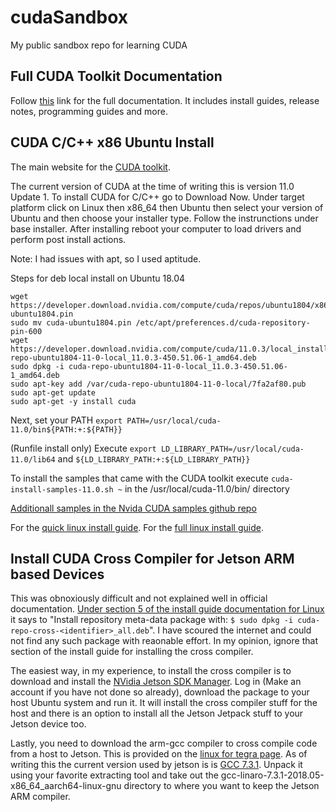 # cudaSandbox
My public sandbox repo for learning CUDA

## Full CUDA Toolkit Documentation
Follow [this](https://docs.nvidia.com/cuda/index.html) link for the full 
documentation. It includes install guides, release notes, programming guides 
and more.
 
## CUDA C/C++ x86 Ubuntu Install
The main website for the [CUDA toolkit](https://developer.nvidia.com/cuda-toolkit).

The current version of CUDA at the time of writing this is version 11.0 Update 1. 
To install CUDA for C/C++ go to Download Now. Under target platform click on
Linux then x86_64 then Ubuntu then select your version of Ubuntu and then choose 
your installer type. Follow the instrunctions under base installer. After
installing reboot your computer to load drivers and perform post install actions.

Note: I had issues with apt, so I used aptitude.

Steps for deb local install on Ubuntu 18.04
```
wget https://developer.download.nvidia.com/compute/cuda/repos/ubuntu1804/x86_64/cuda-ubuntu1804.pin
sudo mv cuda-ubuntu1804.pin /etc/apt/preferences.d/cuda-repository-pin-600
wget https://developer.download.nvidia.com/compute/cuda/11.0.3/local_installers/cuda-repo-ubuntu1804-11-0-local_11.0.3-450.51.06-1_amd64.deb
sudo dpkg -i cuda-repo-ubuntu1804-11-0-local_11.0.3-450.51.06-1_amd64.deb
sudo apt-key add /var/cuda-repo-ubuntu1804-11-0-local/7fa2af80.pub
sudo apt-get update
sudo apt-get -y install cuda
```
Next, set your PATH `export PATH=/usr/local/cuda-11.0/bin${PATH:+:${PATH}}`

(Runfile install only) Execute `export LD_LIBRARY_PATH=/usr/local/cuda-11.0/lib64`
and `${LD_LIBRARY_PATH:+:${LD_LIBRARY_PATH}}`

To install the samples that came with the CUDA toolkit execute `cuda-install-samples-11.0.sh ~`
in the /usr/local/cuda-11.0/bin/ directory

[Additionall samples in the Nvida CUDA samples github repo](https://github.com/nvidia/cuda-samples)

For the [quick linux install guide](https://docs.nvidia.com/cuda/cuda-quick-start-guide/index.html#linux).
For the [full linux install guide](https://docs.nvidia.com/cuda/cuda-installation-guide-linux/index.html).

## Install CUDA Cross Compiler for Jetson ARM based Devices
This was obnoxiously difficult and not explained well in official documentation. 
[Under section 5 of the install guide documentation for Linux](https://docs.nvidia.com/cuda/cuda-installation-guide-linux/index.html#cross-platform) it says to "Install repository meta-data package with: `$ sudo dpkg -i cuda-repo-cross-<identifier>_all.deb`".
I have scoured the internet and could not find any such package with reaonable 
effort. In my opinion, ignore that section of the install guide for installing 
the cross compiler.

The easiest way, in my experience, to install the cross compiler is to download 
and install the [NVidia Jetson SDK Manager](https://developer.nvidia.com/nvsdk-manager).
Log in (Make an account if you have not done so already), download the package to 
your host Ubuntu system and run it. It will install the cross compiler stuff for 
the host and there is an option to install all the Jetson Jetpack stuff to your 
Jetson device too.

Lastly, you need to download the arm-gcc compiler to cross compile code from
a host to Jetson. This is provided on the [linux for tegra page](https://developer.nvidia.com/embedded/linux-tegra).
As of writing this the current version used by jetson is is [GCC 7.3.1](https://developer.nvidia.com/embedded/dlc/l4t-gcc-7-3-1-toolchain-64-bit).
Unpack it using your favorite extracting tool and take out the gcc-linaro-7.3.1-2018.05-x86_64_aarch64-linux-gnu
directory to where you want to keep the Jetson ARM compiler.